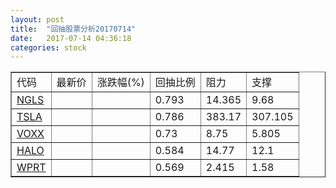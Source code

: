 ```yaml
---
layout: post
title:  "回抽股票分析20170714"
date:   2017-07-14 04:36:18
categories: stock
---
```

<script type="text/javascript">
var stockList = []
stockList.push('gb_ngls');
stockList.push('gb_tsla');
stockList.push('gb_voxx');
stockList.push('gb_halo');
stockList.push('gb_wprt');
</script>
<table border="1">
 <tr>
 <td>代码</td>
 <td>最新价</td>
 <td>涨跌幅(%)</td>
 <td>回抽比例</td>
 <td>阻力</td>
 <td>支撑</td>
</tr>
  <tr id="ngls">
  <td><a href="http://stock.finance.sina.com.cn/usstock/quotes/NGLS.html" target="_blank">NGLS</a></td><td></td><td></td><td>0.793</td><td>14.365</td><td>9.68</td></tr>
  <tr id="tsla">
  <td><a href="http://stock.finance.sina.com.cn/usstock/quotes/TSLA.html" target="_blank">TSLA</a></td><td></td><td></td><td>0.786</td><td>383.17</td><td>307.105</td></tr>
  <tr id="voxx">
  <td><a href="http://stock.finance.sina.com.cn/usstock/quotes/VOXX.html" target="_blank">VOXX</a></td><td></td><td></td><td>0.73</td><td>8.75</td><td>5.805</td></tr>
  <tr id="halo">
  <td><a href="http://stock.finance.sina.com.cn/usstock/quotes/HALO.html" target="_blank">HALO</a></td><td></td><td></td><td>0.584</td><td>14.77</td><td>12.1</td></tr>
  <tr id="wprt">
  <td><a href="http://stock.finance.sina.com.cn/usstock/quotes/WPRT.html" target="_blank">WPRT</a></td><td></td><td></td><td>0.569</td><td>2.415</td><td>1.58</td></tr>
</table>
